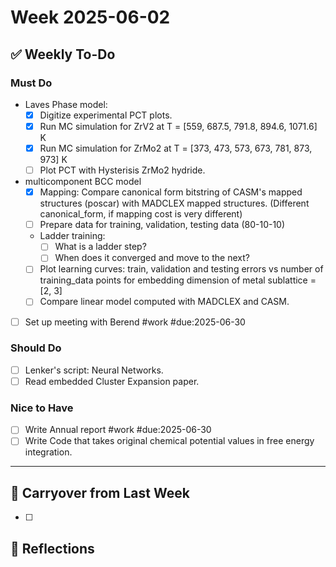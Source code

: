 # Week 2025-06-02

## ✅ Weekly To-Do
### Must Do
- Laves Phase model:
  - [x] Digitize experimental PCT plots.
  - [x] Run MC simulation for ZrV2 at T = [559, 687.5, 791.8, 894.6, 1071.6] K
  - [x] Run MC simulation for ZrMo2 at T = [373, 473, 573, 673, 781, 873, 973] K 
  - [ ] Plot PCT with Hysterisis ZrMo2 hydride.

- multicomponent BCC model 
  - [x] Mapping: Compare canonical form bitstring of CASM's mapped structures (poscar) with MADCLEX mapped structures. (Different canonical_form, if mapping cost is very different) 
  - [ ] Prepare data for training, validation, testing data (80-10-10)
  - Ladder training:
    - [ ] What is a ladder step?
    - [ ] When does it converged and move to the next?
  - [ ] Plot learning curves: train, validation and testing errors vs number of training_data points for embedding dimension of metal sublattice = [2, 3]
  - [ ] Compare linear model computed with MADCLEX and CASM.
- [ ] Set up meeting with Berend #work #due:2025-06-30

### Should Do
- [ ] Lenker's script: Neural Networks.
- [ ] Read embedded Cluster Expansion paper.

### Nice to Have
- [ ] Write Annual report  #work #due:2025-06-30
- [ ] Write Code that takes original chemical potential values in free energy integration. 

---

## 🔁 Carryover from Last Week
- [ ] 

## 🧠 Reflections
